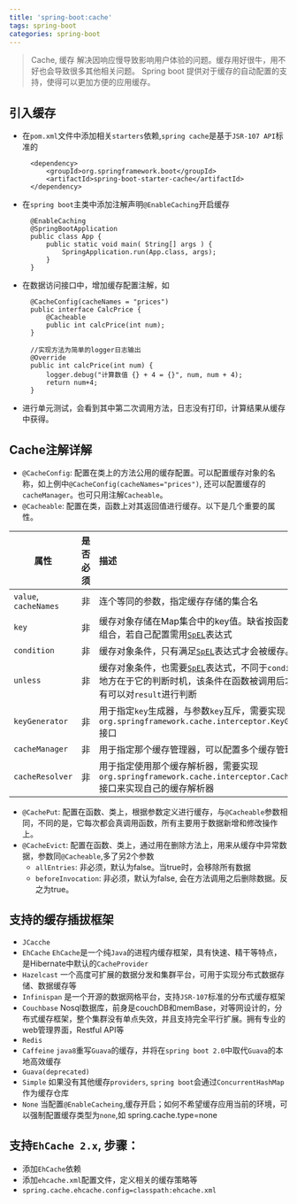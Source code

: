 ```yaml
---
title: 'spring-boot:cache'
tags: spring-boot
categories: spring-boot
---
```

>Cache, 缓存 解决因响应慢导致影响用户体验的问题。缓存用好很牛，用不好也会导致很多其他相关问题。
Spring boot 提供对于缓存的自动配置的支持，使得可以更加方便的应用缓存。


## 引入缓存

- 在`pom.xml`文件中添加相关`starters`依赖,`spring cache`是基于`JSR-107 API`标准的

        <dependency>
            <groupId>org.springframework.boot</groupId>
            <artifactId>spring-boot-starter-cache</artifactId>
        </dependency>

- 在`spring boot`主类中添加注解声明`@EnableCaching`开启缓存

        @EnableCaching
        @SpringBootApplication
        public class App {
            public static void main( String[] args ) {
                SpringApplication.run(App.class, args);
            }
        }

- 在数据访问接口中，增加缓存配置注解，如

        @CacheConfig(cacheNames = "prices")
        public interface CalcPrice {
            @Cacheable
            public int calcPrice(int num);
        }

        //实现方法为简单的logger日志输出
        @Override
        public int calcPrice(int num) {
            logger.debug("计算数值 {} + 4 = {}", num, num + 4);
            return num+4;
        }
- 进行单元测试，会看到其中第二次调用方法，日志没有打印，计算结果从缓存中获得。





## Cache注解详解

- `@CacheConfig`: 配置在类上的方法公用的缓存配置。可以配置缓存对象的名称，如上例中`@CacheConfig(cacheNames="prices")`, 还可以配置缓存的`cacheManager`。也可只用注解`Cacheable`。
- `@Cacheable`: 配置在类，函数上对其返回值进行缓存。以下是几个重要的属性。

属性 | 是否必须 | 描述
--- | :---: | :---
`value`, `cacheNames` | 非 | 连个等同的参数，指定缓存存储的集合名
`key` | 非 | 缓存对象存储在Map集合中的key值。缺省按函数所有参数组合，若自己配置需用[`SpEL`][]表达式
`condition` | 非 | 缓存对象条件，只有满足[`SpEL`][]表达式才会被缓存。
`unless` | 非 | 缓存对象条件，也需要[`SpEL`][]表达式，不同于`condition`参数地方在于它的判断时机，该条件在函数被调用后才判断，所有可以对`result`进行判断
`keyGenerator` | 非 | 用于指定`key`生成器，与参数`key`互斥，需要实现`org.springframework.cache.interceptor.KeyGenerator`接口
`cacheManager` | 非 | 用于指定那个缓存管理器，可以配置多个缓存管理器
`cacheResolver` | 非 | 用于指定使用那个缓存解析器，需要实现`org.springframework.cache.interceptor.CacheResolver`接口来实现自己的缓存解析器

[`SpEl`]:http://docs.spring.io/spring/docs/current/spring-framework-reference/html/cache.html#cache-spel-context

- `@CachePut`: 配置在函数、类上，根据参数定义进行缓存，与`@Cacheable`参数相同，不同的是，它每次都会真调用函数，所有主要用于数据新增和修改操作上。
- `@CacheEvict`: 配置在函数、类上，通过用在删除方法上，用来从缓存中异常数据，参数同`@Cacheable`,多了另2个参数
  + `allEntries`: 非必须，默认为false。当true时，会移除所有数据
  + `beforeInvocation`: 非必须，默认为false, 会在方法调用之后删除数据。反之为true。

## 支持的缓存插拔框架

- `JCacche`
- `EhCache` `EhCache`是一个纯`Java`的进程内缓存框架，具有快速、精干等特点，是Hibernate中默认的`CacheProvider`
- `Hazelcast` 一个高度可扩展的数据分发和集群平台，可用于实现分布式数据存储、数据缓存等
- `Infinispan` 是一个开源的数据网格平台，支持`JSR-107`标准的分布式缓存框架
- `Couchbase` Nosql数据库，前身是couchDB和memBase，对等网设计的，分布式缓存框架，整个集群没有单点失效，并且支持完全平行扩展。拥有专业的web管理界面，Restful API等
- `Redis` 
- `Caffeine` `java8`重写`Guava`的缓存，并将在`spring boot 2.0`中取代`Guava`的本地高效缓存
- `Guava(deprecated)`
- `Simple` 如果没有其他缓存`providers`, `spring boot`会通过`ConcurrentHashMap`作为缓存仓库
- `None` 当配置`@EnableCacheing`,缓存开启；如何不希望缓存应用当前的环境，可以强制配置缓存类型为`none`,如
        spring.cache.type=none


## 支持`EhCache 2.x`, 步骤：

- 添加`EhCache`依赖
- 添加`ehcache.xml`配置文件，定义相关的缓存策略等
- `spring.cache.ehcache.config=classpath:ehcache.xml`